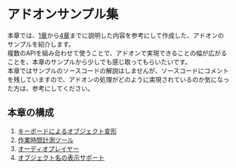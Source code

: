 <div id="ch_title_img_5"></div>

<div id="ch_title_text"></div>

# アドオンサンプル集

<div id="ch_body"></div>

本章では、[1章](../chapter_01/SUMMARY.md)から[4章](../chapter_04/SUMMARY.md)までに説明した内容を参考にして作成した、アドオンのサンプルを紹介します。  
複数のAPIを組み合わせて使うことで、アドオンで実現できることの幅が広がることを、本章のサンプルから少しでも感じ取ってもらいたいです。  
本章ではサンプルのソースコードの解説はしませんが、ソースコードにコメントを残していますので、アドオンの処理がどのように実現されているのか気になった方は、参考にしてください。


<div id="ch_toc_title"></div>

## 本章の構成

<div id="ch_toc"></div>

1. [キーボードによるオブジェクト変形](01_Transform_Object_with_Keybord.md)
2. [作業時間計測ツール](02_Calculate_Working_Hour.md)
3. [オーディオプレイヤー](03_Audio_Player.md)
4. [オブジェクト名の表示サポート](04_Display_Object_Name.md)

<div id="space_page"></div>
